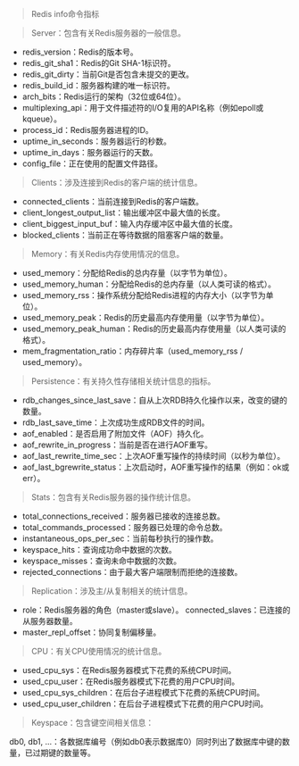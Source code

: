 > Redis info命令指标

> Server：包含有关Redis服务器的一般信息。

- redis_version：Redis的版本号。
- redis_git_sha1：Redis的Git SHA-1标识符。
- redis_git_dirty：当前Git是否包含未提交的更改。
- redis_build_id：服务器构建的唯一标识符。
- arch_bits：Redis运行的架构（32位或64位）。
- multiplexing_api：用于文件描述符的I/O复用的API名称（例如epoll或kqueue）。
- process_id：Redis服务器进程的ID。
- uptime_in_seconds：服务器运行的秒数。
- uptime_in_days：服务器运行的天数。
- config_file：正在使用的配置文件路径。

> Clients：涉及连接到Redis的客户端的统计信息。

- connected_clients：当前连接到Redis的客户端数。
- client_longest_output_list：输出缓冲区中最大值的长度。
- client_biggest_input_buf：输入内存缓冲区中最大值的长度。
- blocked_clients：当前正在等待数据的阻塞客户端的数量。

> Memory：有关Redis内存使用情况的信息。

- used_memory：分配给Redis的总内存量（以字节为单位）。
- used_memory_human：分配给Redis的总内存量（以人类可读的格式）。
- used_memory_rss：操作系统分配给Redis进程的内存大小（以字节为单位）。
- used_memory_peak：Redis的历史最高内存使用量（以字节为单位）。
- used_memory_peak_human：Redis的历史最高内存使用量（以人类可读的格式）。
- mem_fragmentation_ratio：内存碎片率（used_memory_rss / used_memory）。

> Persistence：有关持久性存储相关统计信息的指标。

- rdb_changes_since_last_save：自从上次RDB持久化操作以来，改变的键的数量。
- rdb_last_save_time：上次成功生成RDB文件的时间。
- aof_enabled：是否启用了附加文件（AOF）持久化。
- aof_rewrite_in_progress：当前是否在进行AOF重写。
- aof_last_rewrite_time_sec：上次AOF重写操作的持续时间（以秒为单位）。
- aof_last_bgrewrite_status：上次启动时，AOF重写操作的结果（例如：ok或err）。

> Stats：包含有关Redis服务器的操作统计信息。

- total_connections_received：服务器已接收的连接总数。
- total_commands_processed：服务器已处理的命令总数。
- instantaneous_ops_per_sec：当前每秒执行的操作数。
- keyspace_hits：查询成功命中数据的次数。
- keyspace_misses：查询未命中数据的次数。
- rejected_connections：由于最大客户端限制而拒绝的连接数。

> Replication：涉及主/从复制相关的统计信息。

- role：Redis服务器的角色（master或slave）。
connected_slaves：已连接的从服务器数量。
- master_repl_offset：协同复制偏移量。

> CPU：有关CPU使用情况的统计信息​​。

- used_cpu_sys：在Redis服务器模式下花费的系统CPU时间。
- used_cpu_user：在Redis服务器模式下花费的用户CPU时间。
- used_cpu_sys_children：在后台子进程模式下花费的系统CPU时间。
- used_cpu_user_children：在后台子进程模式下花费的用户CPU时间。

> Keyspace：包含键空间相关信息：

db0, db1, ...：各数据库编号（例如db0表示数据库0）同时列出了数据库中键的数量，已过期键的数量等。
